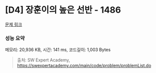 # [D4] 장훈이의 높은 선반 - 1486 

[문제 링크](https://swexpertacademy.com/main/code/problem/problemDetail.do?contestProbId=AV2b7Yf6ABcBBASw) 

### 성능 요약

메모리: 20,936 KB, 시간: 141 ms, 코드길이: 1,003 Bytes



> 출처: SW Expert Academy, https://swexpertacademy.com/main/code/problem/problemList.do
